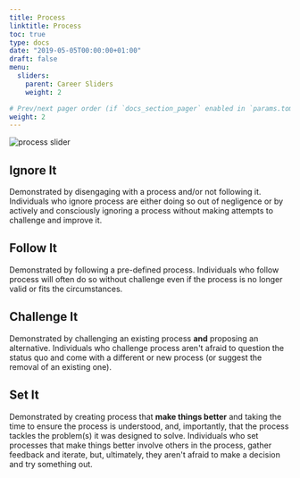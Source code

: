 ```yaml
---
title: Process
linktitle: Process
toc: true
type: docs
date: "2019-05-05T00:00:00+01:00"
draft: false
menu:
  sliders:
    parent: Career Sliders
    weight: 2

# Prev/next pager order (if `docs_section_pager` enabled in `params.toml`)
weight: 2
---
```


![process slider](../process-slider.svg)

## Ignore It

Demonstrated by disengaging with a process and/or not following it. Individuals who ignore process are either doing so out of negligence or by actively and consciously ignoring a process without making attempts to challenge and improve it.

## Follow It

Demonstrated by following a pre-defined process. Individuals who follow process will often do so without challenge even if the process is no longer valid or fits the circumstances.

## Challenge It

Demonstrated by challenging an existing process **and** proposing an alternative. Individuals who challenge process aren't afraid to question the status quo and come with a different or new process (or suggest the removal of an existing one).

## Set It

Demonstrated by creating process that **make things better** and taking the time to ensure the process is understood, and, importantly, that the process tackles the problem(s) it was designed to solve. Individuals who set processes that make things better involve others in the process, gather feedback and iterate, but, ultimately, they aren't afraid to make a decision and try something out.
